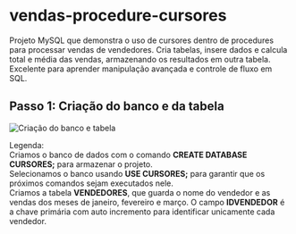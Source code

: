 # vendas-procedure-cursores
Projeto MySQL que demonstra o uso de cursores dentro de procedures para processar vendas de vendedores. Cria tabelas, insere dados e calcula total e média das vendas, armazenando os resultados em outra tabela. Excelente para aprender manipulação avançada e controle de fluxo em SQL.

## Passo 1: Criação do banco e da tabela

![Criação do banco e tabela](Steap1.png)

Legenda:  
Criamos o banco de dados com o comando **CREATE DATABASE CURSORES;** para armazenar o projeto.  
Selecionamos o banco usando **USE CURSORES;** para garantir que os próximos comandos sejam executados nele.  
Criamos a tabela **VENDEDORES**, que guarda o nome do vendedor e as vendas dos meses de janeiro, fevereiro e março. O campo **IDVENDEDOR** é a chave primária com auto incremento para identificar unicamente cada vendedor.
